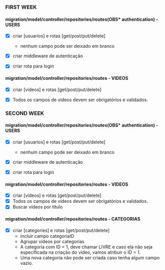 ### FIRST WEEK

#### migration/model/controller/repositories/routes(OBS* authentication) - USERS

- [X] criar [usuarios] e rotas [get/post/put/delete]
    - nenhum campo pode ser deixado em branco

- [X] criar middleware de autenticação
- [X] criar rota para login

#### migration/model/controller/repositories/routes - VIDEOS

- [X] criar [videos] e rotas [get/post/put/delete]
- [X] Todos os campos de vídeos devem ser obrigatórios e validados.





### SECOND WEEK

#### migration/model/controller/repositories/routes(OBS* authentication) - USERS

- [X] criar [usuarios] e rotas [get/post/put/delete]
    - nenhum campo pode ser deixado em branco

- [X] criar middleware de autenticação
- [X] criar rota para login

#### migration/model/controller/repositories/routes - VIDEOS

- [X] criar [videos] e rotas [get/post/put/delete]
- [X] Todos os campos de vídeos devem ser obrigatórios e validados.
- [X] Buscar vídeos por título

#### migration/model/controller/repositories/routes - CATEGORIAS

- [X] criar [categories] e rotas [get/post/put/delete]
    - incluir campo categoriaID 
    - Agrupar vídeos por categorias
    - A categoria com ID = 1, deve chamar LIVRE e caso ela não seja especificada na criação do vídeo, vamos atribuir o ID = 1.
    - Uma nova categoria não pode ser criada caso tenha algum campo vazio.
    


